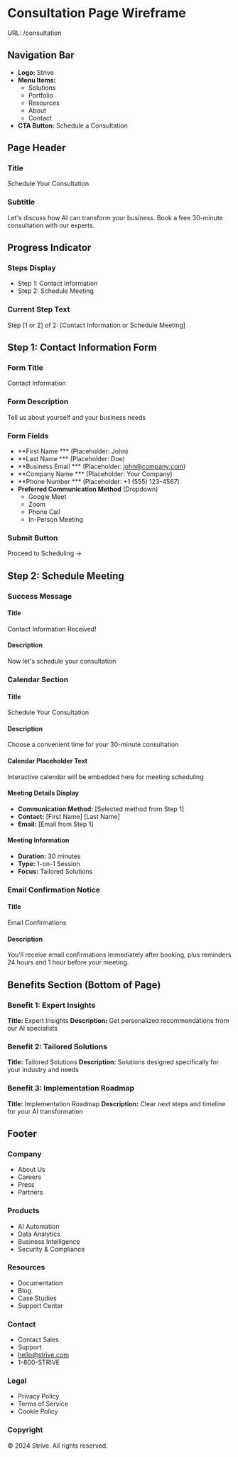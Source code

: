 # Consultation Page Wireframe
URL: /consultation

## Navigation Bar
- **Logo:** Strive
- **Menu Items:**
  - Solutions
  - Portfolio
  - Resources
  - About
  - Contact
- **CTA Button:** Schedule a Consultation

## Page Header
### Title
Schedule Your Consultation

### Subtitle
Let's discuss how AI can transform your business. Book a free 30-minute consultation with our experts.

## Progress Indicator
### Steps Display
- Step 1: Contact Information
- Step 2: Schedule Meeting

### Current Step Text
Step [1 or 2] of 2: [Contact Information or Schedule Meeting]

## Step 1: Contact Information Form
### Form Title
Contact Information

### Form Description
Tell us about yourself and your business needs

### Form Fields
- **First Name *** (Placeholder: John)
- **Last Name *** (Placeholder: Doe)
- **Business Email *** (Placeholder: john@company.com)
- **Company Name *** (Placeholder: Your Company)
- **Phone Number *** (Placeholder: +1 (555) 123-4567)
- **Preferred Communication Method** (Dropdown)
  - Google Meet
  - Zoom
  - Phone Call
  - In-Person Meeting

### Submit Button
Proceed to Scheduling →

## Step 2: Schedule Meeting
### Success Message
#### Title
Contact Information Received!

#### Description
Now let's schedule your consultation

### Calendar Section
#### Title
Schedule Your Consultation

#### Description
Choose a convenient time for your 30-minute consultation

#### Calendar Placeholder Text
Interactive calendar will be embedded here for meeting scheduling

#### Meeting Details Display
- **Communication Method:** [Selected method from Step 1]
- **Contact:** [First Name] [Last Name]
- **Email:** [Email from Step 1]

#### Meeting Information
- **Duration:** 30 minutes
- **Type:** 1-on-1 Session
- **Focus:** Tailored Solutions

### Email Confirmation Notice
#### Title
Email Confirmations

#### Description
You'll receive email confirmations immediately after booking, plus reminders 24 hours and 1 hour before your meeting.

## Benefits Section (Bottom of Page)

### Benefit 1: Expert Insights
**Title:** Expert Insights
**Description:** Get personalized recommendations from our AI specialists

### Benefit 2: Tailored Solutions
**Title:** Tailored Solutions
**Description:** Solutions designed specifically for your industry and needs

### Benefit 3: Implementation Roadmap
**Title:** Implementation Roadmap
**Description:** Clear next steps and timeline for your AI transformation

## Footer
### Company
- About Us
- Careers
- Press
- Partners

### Products
- AI Automation
- Data Analytics
- Business Intelligence
- Security & Compliance

### Resources
- Documentation
- Blog
- Case Studies
- Support Center

### Contact
- Contact Sales
- Support
- hello@strive.com
- 1-800-STRIVE

### Legal
- Privacy Policy
- Terms of Service
- Cookie Policy

### Copyright
© 2024 Strive. All rights reserved.